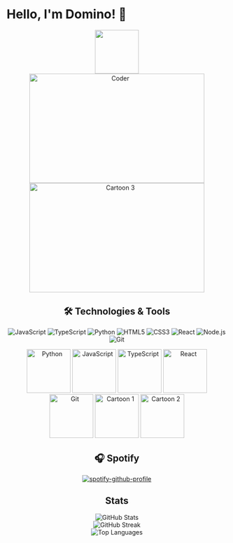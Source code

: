 # Hello, I'm Domino! 👋
<div align="center">
  <img src="https://media.giphy.com/media/M9gbBd9nbDrOTu1Mqx/giphy.gif" width="100"/>
<div align="center">
  <img src="https://media.giphy.com/media/SWoSkN6DxTszqIKEqv/giphy.gif" alt="Coder" width="400" height="250"/>
  <img src="https://media.giphy.com/media/3o7TKSjRrfIPjeiVyM/giphy.gif" alt="Cartoon 3" width="400" height="250"/>
</div>

## 🛠️ Technologies & Tools
![JavaScript](https://img.shields.io/badge/-JavaScript-F7DF1E?style=for-the-badge&logo=javascript&logoColor=black)
![TypeScript](https://img.shields.io/badge/-TypeScript-3178C6?style=for-the-badge&logo=typescript&logoColor=white)
![Python](https://img.shields.io/badge/-Python-3776AB?style=for-the-badge&logo=python&logoColor=white)
![HTML5](https://img.shields.io/badge/-HTML5-E34F26?style=for-the-badge&logo=html5&logoColor=white)
![CSS3](https://img.shields.io/badge/-CSS3-1572B6?style=for-the-badge&logo=css3&logoColor=white)
![React](https://img.shields.io/badge/-React-61DAFB?style=for-the-badge&logo=react&logoColor=black)
![Node.js](https://img.shields.io/badge/-Node.js-339933?style=for-the-badge&logo=node.js&logoColor=white)
![Git](https://img.shields.io/badge/-Git-F05032?style=for-the-badge&logo=git&logoColor=white)

<div align="center">
  <img src="https://media.giphy.com/media/KAq5w47R9rmTuvWOWa/giphy.gif" width="100" alt="Python"/>
  <img src="https://media.giphy.com/media/ln7z2eWriiQAllfVcn/giphy.gif" width="100" alt="JavaScript"/>
  <img src="https://media.giphy.com/media/W71QxkQgCDM1WJYdFz/giphy.gif" width="100" alt="TypeScript"/>
  <img src="https://media.giphy.com/media/RJzm826vu7WbJvBtxX/giphy.gif" width="100" alt="React"/>
  <img src="https://media.giphy.com/media/kH1DBkPNyZPOk0BxrM/giphy.gif" width="100" alt="Git"/>
  <img src="https://media.giphy.com/media/3o7aD2d7hy9ktXNDP2/giphy.gif" width="100" alt="Cartoon 1"/>
  <img src="https://media.giphy.com/media/l0HlNaQ6gWfllcjDO/giphy.gif" width="100" alt="Cartoon 2"/>
</div>

## 🎧 Spotify
[![spotify-github-profile](https://spotify-github-profile.kittinanx.com/api/view?uid=31x7qo7ihhh2drlhe2coyoohxvdm&cover_image=false&theme=default&show_offline=false&background_color=000000&interchange=true&bar_color_cover=true)](https://github.com/kittinan/spotify-github-profile)

## Stats
<div align="center">
  <img src="https://github-readme-stats.vercel.app/api?username=dominoz69&show_icons=true&theme=radical" alt="GitHub Stats" />
</div>
<div align="center">
  <img src="https://github-readme-streak-stats.herokuapp.com/?user=dominoz69&theme=radical" alt="GitHub Streak" />
</div>
<div align="center">
  <img src="https://github-readme-stats.vercel.app/api/top-langs/?username=dominoz69&layout=compact&theme=radical" alt="Top Languages" />
</div>
